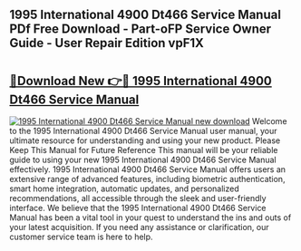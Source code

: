 ## 1995 International 4900 Dt466 Service Manual PDf Free Download - Part-oFP Service Owner Guide - User Repair Edition vpF1X

# <h2><a href="http://bc84410.oget.top/?id=1995+International+4900+Dt466+Service+Manual">🔗Download New 👉🔴 1995 International 4900 Dt466 Service Manual</a></h2>

[![1995 International 4900 Dt466 Service Manual new download](https://i.imgur.com/5g1atiW.png)](http://bc84410.oget.top/?id=1995+International+4900+Dt466+Service+Manual)
Welcome to the 1995 International 4900 Dt466 Service Manual user manual, your ultimate resource for understanding and using your new product. Please Keep This Manual for Future Reference This manual will be your reliable guide to using your new 1995 International 4900 Dt466 Service Manual effectively. 1995 International 4900 Dt466 Service Manual offers users an extensive range of advanced features, including biometric authentication, smart home integration, automatic updates, and personalized recommendations, all accessible through the sleek and user-friendly interface. We believe that the 1995 International 4900 Dt466 Service Manual has been a vital tool in your quest to understand the ins and outs of your latest acquisition. If you need any assistance or clarification, our customer service team is here to help.
